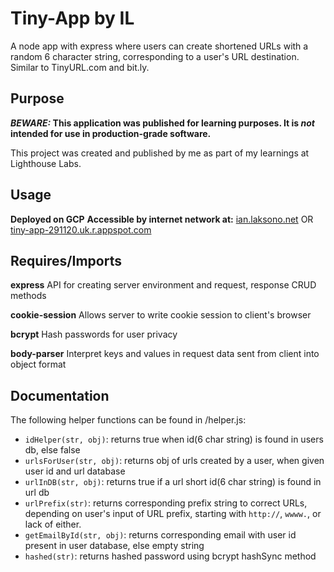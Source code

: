 # Tiny-App by IL

A node app with express where users can create shortened URLs with a random 6 character string, corresponding to a user's URL destination. Similar to TinyURL.com and bit.ly.

## Purpose

**_BEWARE:_ This application was published for learning purposes. It is _not_ intended for use in production-grade software.**

This project was created and published by me as part of my learnings at Lighthouse Labs. 

## Usage

**Deployed on GCP**
**Accessible by internet network at:**
[ian.laksono.net](ian.laksono.net) OR 
[tiny-app-291120.uk.r.appspot.com](tiny-app-291120.uk.r.appspot.com)

## Requires/Imports

**express**
API for creating server environment and request, response CRUD methods

**cookie-session**
Allows server to write cookie session to client's browser

**bcrypt**
Hash passwords for user privacy

**body-parser**
Interpret keys and values in request data sent from client into object format

## Documentation

The following helper functions can be found in /helper.js:

* `idHelper(str, obj)`: returns true when id(6 char string) is found in users db, else false
* `urlsForUser(str, obj)`: returns obj of urls created by a user, when given user id and url database
* `urlInDB(str, obj)`: returns true if a url short id(6 char string) is found in url db
* `urlPrefix(str)`: returns corresponding prefix string to correct URLs, depending on user's input of URL prefix, starting with `http://`, `wwww.`, or lack of either.
* `getEmailById(str, obj)`: returns corresponding email with user id present in user database, else empty string
* `hashed(str)`: returns hashed password using bcrypt hashSync method

